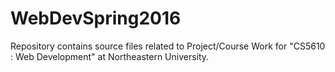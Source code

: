 # WebDevSpring2016
Repository contains source files related to Project/Course Work for "CS5610 : Web Development" at Northeastern University.

